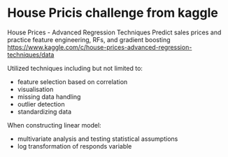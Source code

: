 # House Pricis challenge from kaggle
House Prices - Advanced Regression Techniques Predict sales prices and practice feature engineering, RFs, and gradient boosting
https://www.kaggle.com/c/house-prices-advanced-regression-techniques/data 

Utilized techniques including but not limited to:
- feature selection based on correlation
- visualisation
- missing data handling
- outlier detection
- standardizing data

When constructing linear model:
- multivariate analysis and testing statistical assumptions
- log transformation of responds variable

